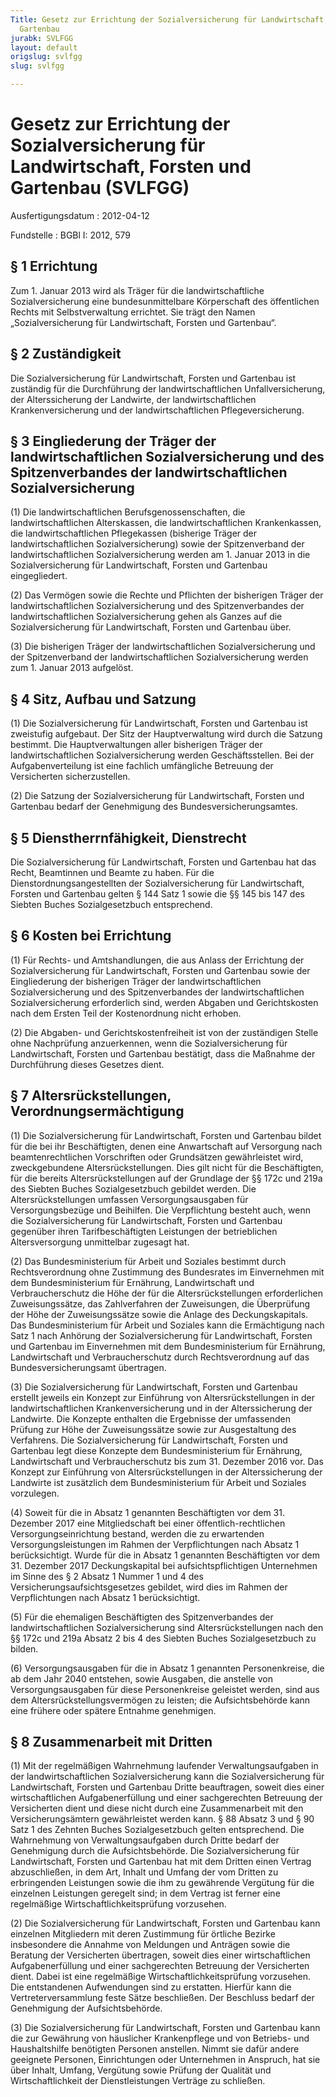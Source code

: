 ```yaml
---
Title: Gesetz zur Errichtung der Sozialversicherung für Landwirtschaft, Forsten und
  Gartenbau
jurabk: SVLFGG
layout: default
origslug: svlfgg
slug: svlfgg

---
```


# Gesetz zur Errichtung der Sozialversicherung für Landwirtschaft, Forsten und Gartenbau (SVLFGG)

Ausfertigungsdatum
:   2012-04-12

Fundstelle
:   BGBl I: 2012, 579


## § 1 Errichtung

Zum 1. Januar 2013 wird als Träger für die landwirtschaftliche
Sozialversicherung eine bundesunmittelbare Körperschaft des
öffentlichen Rechts mit Selbstverwaltung errichtet. Sie trägt den
Namen „Sozialversicherung für Landwirtschaft, Forsten und Gartenbau“.


## § 2 Zuständigkeit

Die Sozialversicherung für Landwirtschaft, Forsten und Gartenbau ist
zuständig für die Durchführung der landwirtschaftlichen
Unfallversicherung, der Alterssicherung der Landwirte, der
landwirtschaftlichen Krankenversicherung und der landwirtschaftlichen
Pflegeversicherung.


## § 3 Eingliederung der Träger der landwirtschaftlichen Sozialversicherung und des Spitzenverbandes der landwirtschaftlichen Sozialversicherung

(1) Die landwirtschaftlichen Berufsgenossenschaften, die
landwirtschaftlichen Alterskassen, die landwirtschaftlichen
Krankenkassen, die landwirtschaftlichen Pflegekassen (bisherige Träger
der landwirtschaftlichen Sozialversicherung) sowie der Spitzenverband
der landwirtschaftlichen Sozialversicherung werden am 1. Januar 2013
in die Sozialversicherung für Landwirtschaft, Forsten und Gartenbau
eingegliedert.

(2) Das Vermögen sowie die Rechte und Pflichten der bisherigen Träger
der landwirtschaftlichen Sozialversicherung und des Spitzenverbandes
der landwirtschaftlichen Sozialversicherung gehen als Ganzes auf die
Sozialversicherung für Landwirtschaft, Forsten und Gartenbau über.

(3) Die bisherigen Träger der landwirtschaftlichen Sozialversicherung
und der Spitzenverband der landwirtschaftlichen Sozialversicherung
werden zum 1. Januar 2013 aufgelöst.


## § 4 Sitz, Aufbau und Satzung

(1) Die Sozialversicherung für Landwirtschaft, Forsten und Gartenbau
ist zweistufig aufgebaut. Der Sitz der Hauptverwaltung wird durch die
Satzung bestimmt. Die Hauptverwaltungen aller bisherigen Träger der
landwirtschaftlichen Sozialversicherung werden Geschäftsstellen. Bei
der Aufgabenverteilung ist eine fachlich umfängliche Betreuung der
Versicherten sicherzustellen.

(2) Die Satzung der Sozialversicherung für Landwirtschaft, Forsten und
Gartenbau bedarf der Genehmigung des Bundesversicherungsamtes.


## § 5 Dienstherrnfähigkeit, Dienstrecht

Die Sozialversicherung für Landwirtschaft, Forsten und Gartenbau hat
das Recht, Beamtinnen und Beamte zu haben. Für die
Dienstordnungsangestellten der Sozialversicherung für Landwirtschaft,
Forsten und Gartenbau gelten § 144 Satz 1 sowie die §§ 145 bis 147 des
Siebten Buches Sozialgesetzbuch entsprechend.


## § 6 Kosten bei Errichtung

(1) Für Rechts- und Amtshandlungen, die aus Anlass der Errichtung der
Sozialversicherung für Landwirtschaft, Forsten und Gartenbau sowie der
Eingliederung der bisherigen Träger der landwirtschaftlichen
Sozialversicherung und des Spitzenverbandes der landwirtschaftlichen
Sozialversicherung erforderlich sind, werden Abgaben und
Gerichtskosten nach dem Ersten Teil der Kostenordnung nicht erhoben.

(2) Die Abgaben- und Gerichtskostenfreiheit ist von der zuständigen
Stelle ohne Nachprüfung anzuerkennen, wenn die Sozialversicherung für
Landwirtschaft, Forsten und Gartenbau bestätigt, dass die Maßnahme der
Durchführung dieses Gesetzes dient.


## § 7 Altersrückstellungen, Verordnungsermächtigung

(1) Die Sozialversicherung für Landwirtschaft, Forsten und Gartenbau
bildet für die bei ihr Beschäftigten, denen eine Anwartschaft auf
Versorgung nach beamtenrechtlichen Vorschriften oder Grundsätzen
gewährleistet wird, zweckgebundene Altersrückstellungen. Dies gilt
nicht für die Beschäftigten, für die bereits Altersrückstellungen auf
der Grundlage der §§ 172c und 219a des Siebten Buches Sozialgesetzbuch
gebildet werden. Die Altersrückstellungen umfassen Versorgungsausgaben
für Versorgungsbezüge und Beihilfen. Die Verpflichtung besteht auch,
wenn die Sozialversicherung für Landwirtschaft, Forsten und Gartenbau
gegenüber ihren Tarifbeschäftigten Leistungen der betrieblichen
Altersversorgung unmittelbar zugesagt hat.

(2) Das Bundesministerium für Arbeit und Soziales bestimmt durch
Rechtsverordnung ohne Zustimmung des Bundesrates im Einvernehmen mit
dem Bundesministerium für Ernährung, Landwirtschaft und
Verbraucherschutz die Höhe der für die Altersrückstellungen
erforderlichen Zuweisungssätze, das Zahlverfahren der Zuweisungen, die
Überprüfung der Höhe der Zuweisungssätze sowie die Anlage des
Deckungskapitals. Das Bundesministerium für Arbeit und Soziales kann
die Ermächtigung nach Satz 1 nach Anhörung der Sozialversicherung für
Landwirtschaft, Forsten und Gartenbau im Einvernehmen mit dem
Bundesministerium für Ernährung, Landwirtschaft und Verbraucherschutz
durch Rechtsverordnung auf das Bundesversicherungsamt übertragen.

(3) Die Sozialversicherung für Landwirtschaft, Forsten und Gartenbau
erstellt jeweils ein Konzept zur Einführung von Altersrückstellungen
in der landwirtschaftlichen Krankenversicherung und in der
Alterssicherung der Landwirte. Die Konzepte enthalten die Ergebnisse
der umfassenden Prüfung zur Höhe der Zuweisungssätze sowie zur
Ausgestaltung des Verfahrens. Die Sozialversicherung für
Landwirtschaft, Forsten und Gartenbau legt diese Konzepte dem
Bundesministerium für Ernährung, Landwirtschaft und Verbraucherschutz
bis zum 31. Dezember 2016 vor. Das Konzept zur Einführung von
Altersrückstellungen in der Alterssicherung der Landwirte ist
zusätzlich dem Bundesministerium für Arbeit und Soziales vorzulegen.

(4) Soweit für die in Absatz 1 genannten Beschäftigten vor dem 31.
Dezember 2017 eine Mitgliedschaft bei einer öffentlich-rechtlichen
Versorgungseinrichtung bestand, werden die zu erwartenden
Versorgungsleistungen im Rahmen der Verpflichtungen nach Absatz 1
berücksichtigt. Wurde für die in Absatz 1 genannten Beschäftigten vor
dem 31. Dezember 2017 Deckungskapital bei aufsichtspflichtigen
Unternehmen im Sinne des § 2 Absatz 1 Nummer 1 und 4 des
Versicherungsaufsichtsgesetzes gebildet, wird dies im Rahmen der
Verpflichtungen nach Absatz 1 berücksichtigt.

(5) Für die ehemaligen Beschäftigten des Spitzenverbandes der
landwirtschaftlichen Sozialversicherung sind Altersrückstellungen nach
den §§ 172c und 219a Absatz 2 bis 4 des Siebten Buches
Sozialgesetzbuch zu bilden.

(6) Versorgungsausgaben für die in Absatz 1 genannten Personenkreise,
die ab dem Jahr 2040 entstehen, sowie Ausgaben, die anstelle von
Versorgungsausgaben für diese Personenkreise geleistet werden, sind
aus dem Altersrückstellungsvermögen zu leisten; die Aufsichtsbehörde
kann eine frühere oder spätere Entnahme genehmigen.


## § 8 Zusammenarbeit mit Dritten

(1) Mit der regelmäßigen Wahrnehmung laufender Verwaltungsaufgaben in
der landwirtschaftlichen Sozialversicherung kann die
Sozialversicherung für Landwirtschaft, Forsten und Gartenbau Dritte
beauftragen, soweit dies einer wirtschaftlichen Aufgabenerfüllung und
einer sachgerechten Betreuung der Versicherten dient und diese nicht
durch eine Zusammenarbeit mit den Versicherungsämtern gewährleistet
werden kann. § 88 Absatz 3 und § 90 Satz 1 des Zehnten Buches
Sozialgesetzbuch gelten entsprechend. Die Wahrnehmung von
Verwaltungsaufgaben durch Dritte bedarf der Genehmigung durch die
Aufsichtsbehörde. Die Sozialversicherung für Landwirtschaft, Forsten
und Gartenbau hat mit dem Dritten einen Vertrag abzuschließen, in dem
Art, Inhalt und Umfang der vom Dritten zu erbringenden Leistungen
sowie die ihm zu gewährende Vergütung für die einzelnen Leistungen
geregelt sind; in dem Vertrag ist ferner eine regelmäßige
Wirtschaftlichkeitsprüfung vorzusehen.

(2) Die Sozialversicherung für Landwirtschaft, Forsten und Gartenbau
kann einzelnen Mitgliedern mit deren Zustimmung für örtliche Bezirke
insbesondere die Annahme von Meldungen und Anträgen sowie die Beratung
der Versicherten übertragen, soweit dies einer wirtschaftlichen
Aufgabenerfüllung und einer sachgerechten Betreuung der Versicherten
dient. Dabei ist eine regelmäßige Wirtschaftlichkeitsprüfung
vorzusehen. Die entstandenen Aufwendungen sind zu erstatten. Hierfür
kann die Vertreterversammlung feste Sätze beschließen. Der Beschluss
bedarf der Genehmigung der Aufsichtsbehörde.

(3) Die Sozialversicherung für Landwirtschaft, Forsten und Gartenbau
kann die zur Gewährung von häuslicher Krankenpflege und von Betriebs-
und Haushaltshilfe benötigten Personen anstellen. Nimmt sie dafür
andere geeignete Personen, Einrichtungen oder Unternehmen in Anspruch,
hat sie über Inhalt, Umfang, Vergütung sowie Prüfung der Qualität und
Wirtschaftlichkeit der Dienstleistungen Verträge zu schließen.

